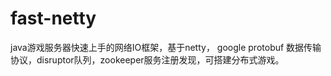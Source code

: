 # fast-netty
java游戏服务器快速上手的网络IO框架，基于netty， google protobuf 数据传输协议，disruptor队列，zookeeper服务注册发现，可搭建分布式游戏。
